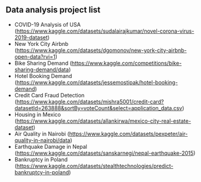 ## Data analysis project list
- COVID-19 Analysis of USA (https://www.kaggle.com/datasets/sudalairajkumar/novel-corona-virus-2019-dataset)
- New York City Airbnb (https://www.kaggle.com/datasets/dgomonov/new-york-city-airbnb-open-data?rvi=1)
- Bike Sharing Demand (https://www.kaggle.com/competitions/bike-sharing-demand/data)
- Hotel Booking Demand (https://www.kaggle.com/datasets/jessemostipak/hotel-booking-demand)
- Credit Card Fraud Detection (https://www.kaggle.com/datasets/mishra5001/credit-card?datasetId=263888&sortBy=voteCount&select=application_data.csv)
- Housing in Mexico (https://www.kaggle.com/datasets/allankirwa/mexico-city-real-estate-dataset)
- Air Quality in Nairobi (https://www.kaggle.com/datasets/pexpeter/air-quality-in-nairobi/data)
- Earthquake Damage in Nepal (https://www.kaggle.com/datasets/sanskarnegi/nepal-earthquake-2015)
- Bankruptcy in Poland (https://www.kaggle.com/datasets/stealthtechnologies/predict-bankruptcy-in-poland)
